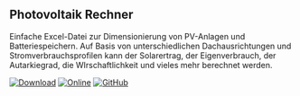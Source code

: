 ## Photovoltaik Rechner ##

Einfache Excel-Datei zur Dimensionierung von PV-Anlagen und Batteriespeichern. Auf Basis von unterschiedlichen Dachausrichtungen und Stromverbrauchsprofilen kann der Solarertrag, der Eigenverbrauch, der Autarkiegrad, die WIrschaftlichkeit und vieles mehr berechnet werden.

[![Download](https://img.shields.io/badge/-Download-blue?style=for-the-badge&logo=microsoftexcel)](https://github.com/hirschbrat/Photovoltaik-Rechner)
[![Online](https://img.shields.io/badge/-Online%20Rechner-blue?style=for-the-badge&logo=microsoftonedrive)](webapp.html)
[![GitHub](https://img.shields.io/badge/-GitHub-blue?style=for-the-badge&logo=github)](https://github.com/hirschbrat/Photovoltaik-Rechner)

